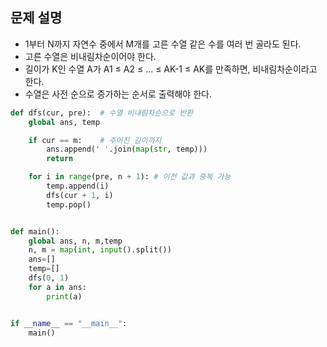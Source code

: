 ## 문제 설명
- 1부터 N까지 자연수 중에서 M개를 고른 수열
같은 수를 여러 번 골라도 된다.
- 고른 수열은 비내림차순이어야 한다.
- 길이가 K인 수열 A가 A1 ≤ A2 ≤ ... ≤ AK-1 ≤ AK를 만족하면, 비내림차순이라고 한다.
- 수열은 사전 순으로 증가하는 순서로 출력해야 한다.

``` python
def dfs(cur, pre):  # 수열 비내림차순으로 반환
    global ans, temp

    if cur == m:    # 주어진 길이까지
        ans.append(' '.join(map(str, temp)))
        return

    for i in range(pre, n + 1): # 이전 값과 중복 가능
        temp.append(i)
        dfs(cur + 1, i)
        temp.pop()


def main():
    global ans, n, m,temp
    n, m = map(int, input().split())
    ans=[]
    temp=[]
    dfs(0, 1)
    for a in ans:
        print(a)


if __name__ == "__main__":
    main()
```